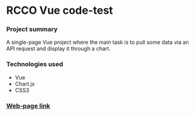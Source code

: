 # RCCO Vue code-test

### Project summary
A single-page Vue project where the main task is to
pull some data via an API request and display it through a chart.

### Technologies used
  - Vue
  - Chart.js
  - CSS3

### [Web-page link](https://www.theodhorshyti.com/FirstVue/index.html)
